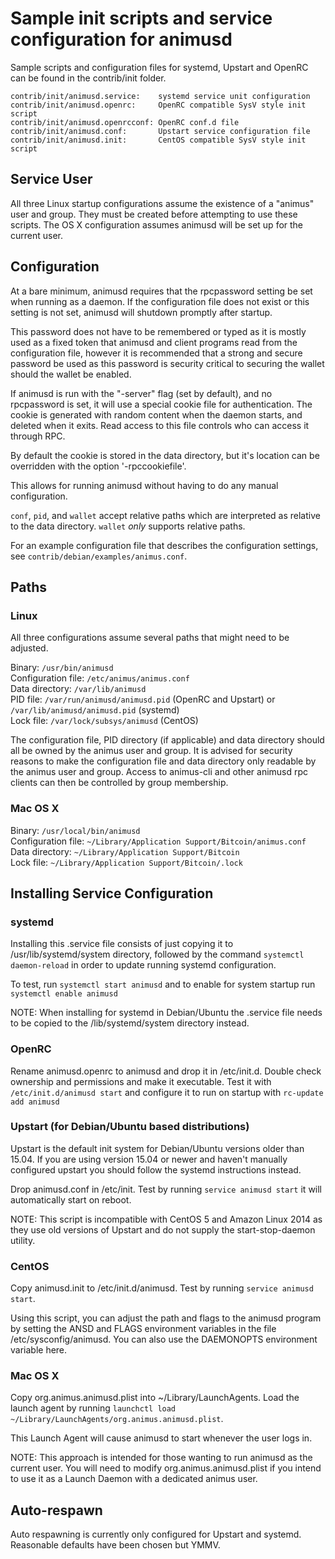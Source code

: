 Sample init scripts and service configuration for animusd
==========================================================

Sample scripts and configuration files for systemd, Upstart and OpenRC
can be found in the contrib/init folder.

    contrib/init/animusd.service:    systemd service unit configuration
    contrib/init/animusd.openrc:     OpenRC compatible SysV style init script
    contrib/init/animusd.openrcconf: OpenRC conf.d file
    contrib/init/animusd.conf:       Upstart service configuration file
    contrib/init/animusd.init:       CentOS compatible SysV style init script

Service User
---------------------------------

All three Linux startup configurations assume the existence of a "animus" user
and group.  They must be created before attempting to use these scripts.
The OS X configuration assumes animusd will be set up for the current user.

Configuration
---------------------------------

At a bare minimum, animusd requires that the rpcpassword setting be set
when running as a daemon.  If the configuration file does not exist or this
setting is not set, animusd will shutdown promptly after startup.

This password does not have to be remembered or typed as it is mostly used
as a fixed token that animusd and client programs read from the configuration
file, however it is recommended that a strong and secure password be used
as this password is security critical to securing the wallet should the
wallet be enabled.

If animusd is run with the "-server" flag (set by default), and no rpcpassword is set,
it will use a special cookie file for authentication. The cookie is generated with random
content when the daemon starts, and deleted when it exits. Read access to this file
controls who can access it through RPC.

By default the cookie is stored in the data directory, but it's location can be overridden
with the option '-rpccookiefile'.

This allows for running animusd without having to do any manual configuration.

`conf`, `pid`, and `wallet` accept relative paths which are interpreted as
relative to the data directory. `wallet` *only* supports relative paths.

For an example configuration file that describes the configuration settings,
see `contrib/debian/examples/animus.conf`.

Paths
---------------------------------

### Linux

All three configurations assume several paths that might need to be adjusted.

Binary:              `/usr/bin/animusd`  
Configuration file:  `/etc/animus/animus.conf`  
Data directory:      `/var/lib/animusd`  
PID file:            `/var/run/animusd/animusd.pid` (OpenRC and Upstart) or `/var/lib/animusd/animusd.pid` (systemd)  
Lock file:           `/var/lock/subsys/animusd` (CentOS)  

The configuration file, PID directory (if applicable) and data directory
should all be owned by the animus user and group.  It is advised for security
reasons to make the configuration file and data directory only readable by the
animus user and group.  Access to animus-cli and other animusd rpc clients
can then be controlled by group membership.

### Mac OS X

Binary:              `/usr/local/bin/animusd`  
Configuration file:  `~/Library/Application Support/Bitcoin/animus.conf`  
Data directory:      `~/Library/Application Support/Bitcoin`  
Lock file:           `~/Library/Application Support/Bitcoin/.lock`  

Installing Service Configuration
-----------------------------------

### systemd

Installing this .service file consists of just copying it to
/usr/lib/systemd/system directory, followed by the command
`systemctl daemon-reload` in order to update running systemd configuration.

To test, run `systemctl start animusd` and to enable for system startup run
`systemctl enable animusd`

NOTE: When installing for systemd in Debian/Ubuntu the .service file needs to be copied to the /lib/systemd/system directory instead.

### OpenRC

Rename animusd.openrc to animusd and drop it in /etc/init.d.  Double
check ownership and permissions and make it executable.  Test it with
`/etc/init.d/animusd start` and configure it to run on startup with
`rc-update add animusd`

### Upstart (for Debian/Ubuntu based distributions)

Upstart is the default init system for Debian/Ubuntu versions older than 15.04. If you are using version 15.04 or newer and haven't manually configured upstart you should follow the systemd instructions instead.

Drop animusd.conf in /etc/init.  Test by running `service animusd start`
it will automatically start on reboot.

NOTE: This script is incompatible with CentOS 5 and Amazon Linux 2014 as they
use old versions of Upstart and do not supply the start-stop-daemon utility.

### CentOS

Copy animusd.init to /etc/init.d/animusd. Test by running `service animusd start`.

Using this script, you can adjust the path and flags to the animusd program by
setting the ANSD and FLAGS environment variables in the file
/etc/sysconfig/animusd. You can also use the DAEMONOPTS environment variable here.

### Mac OS X

Copy org.animus.animusd.plist into ~/Library/LaunchAgents. Load the launch agent by
running `launchctl load ~/Library/LaunchAgents/org.animus.animusd.plist`.

This Launch Agent will cause animusd to start whenever the user logs in.

NOTE: This approach is intended for those wanting to run animusd as the current user.
You will need to modify org.animus.animusd.plist if you intend to use it as a
Launch Daemon with a dedicated animus user.

Auto-respawn
-----------------------------------

Auto respawning is currently only configured for Upstart and systemd.
Reasonable defaults have been chosen but YMMV.
